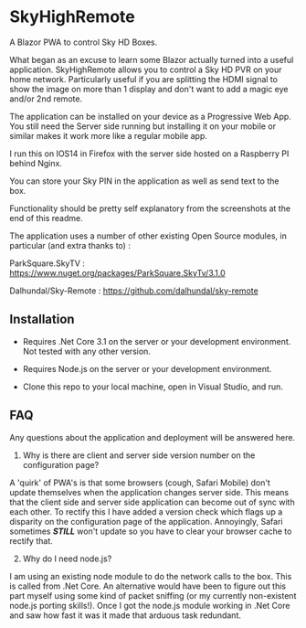 # SkyHighRemote
A Blazor PWA to control Sky HD Boxes.

What began as an excuse to learn some Blazor actually turned into a useful application. SkyHighRemote allows you to control a Sky HD PVR on your home network.  Particularly useful if you are splitting the HDMI signal to show the image on more than 1 display and don't want to add a magic eye and/or 2nd remote.

The application can be installed on your device as a Progressive Web App.  You still need the Server side running but installing it on your mobile or similar makes it work more like a regular mobile app.

I run this on IOS14 in Firefox with the server side hosted on a Raspberry PI behind Nginx.

You can store your Sky PIN in the application as well as send text to the box.

Functionality should be pretty self explanatory from the screenshots at the end of this readme.

The application uses a number of other existing Open Source modules, in particular (and extra thanks to) :

<p>ParkSquare.SkyTV : <a href="https://www.nuget.org/packages/ParkSquare.SkyTv/3.1.0" target="_blank" alt="Parksquare.SkyTV">https://www.nuget.org/packages/ParkSquare.SkyTv/3.1.0</a></p>
<p>Dalhundal/Sky-Remote : <a href="https://github.com/dalhundal/sky-remote" target="_blank" alt="Dalhundal/Sky-Remote">https://github.com/dalhundal/sky-remote</a></p>

## Installation
- Requires .Net Core 3.1 on the server or your development environment.  Not tested with any other version.
- Requires Node.js on the server or your development environment.

- Clone this repo to your local machine, open in Visual Studio, and run.

## FAQ
Any questions about the application and deployment will be answered here.

1.  Why is there are client and server side version number on the configuration page?

A 'quirk' of PWA's is that some browsers (cough, Safari Mobile) don't update themselves when the application changes server side.  This means that the client side and server side application can become out of sync with each other. To rectify this I have added a version check which flags up a disparity on the configuration page of the application.  Annoyingly, Safari sometimes ***STILL*** won't update so you have to clear your browser cache to rectify that.

2. Why do I need node.js?

I am using an existing node module to do the network calls to the box.  This is called from .Net Core.  An alternative would have been to figure out this part myself using some kind of packet sniffing (or my currently non-existent node.js porting skills!).  Once I got the node.js module working in .Net Core and saw how fast it was it made that arduous task redundant.


